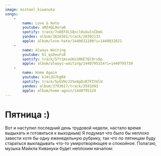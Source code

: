 ```yaml
---
image: michael_kiwanuka
songs:
    -
        name: Love & Hate
        youtube: aMZ4QL0orw0
        spotify: track/7oOEFDLSQscl0uGulnIEmG
        yandex: album/3626301/track/28392133
        apple: album/love-hate/1440832200?i=1440832821
    -
        name: Always Waiting
        youtube: 61_qsDeuFu8
        spotify: track/57t1msxU6sSRKE7Ql0rs9p
        apple: album/always-waiting/1440795324?i=1440795739
    -
        name: Home Again
        youtube: kJ4s3G7hgR4
        spotify: track/5yGVHzJ2Se8pDzR7FIYUlU
        yandex: album/3793617/track/3591693
        apple: album/home-again/1440795324
---
```

# Пятница :)

Вот и наступил последний день трудовой недели, настало время выдыхать и готовиться к выходным)
Я подумал что было бы неплохо завести хотя бы одну еженедельную рубрику, так что по пятницам
буду стараться выкладывать что-то умиротворяющее и спокойное. Полагаю, музыка Майкла Кивануки
будет неплохим началом: